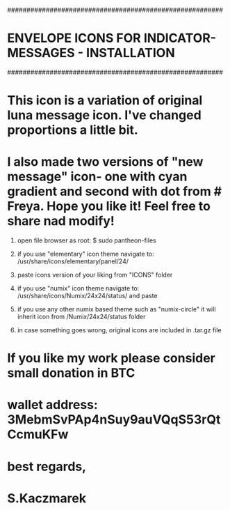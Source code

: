 ########################################################
# ENVELOPE ICONS FOR INDICATOR-MESSAGES - INSTALLATION #
########################################################

# This icon is a variation of original luna message icon. I've changed proportions a little bit.  
# I also made two versions of "new message" icon- one with cyan gradient and second with dot from # Freya. Hope you like it! Feel free to share nad modify!

1. open file browser as root: $ sudo pantheon-files

2. if you use "elementary" icon theme navigate to: /usr/share/icons/elementary/panel/24/

3. paste icons version of your liking from "ICONS" folder

4. if you use "numix" icon theme navigate to: /usr/share/icons/Numix/24x24/status/ and paste

5. if you use any other numix based theme such as "numix-circle" it will inherit icon from 
   /Numix/24x24/status  folder  

6. in case something goes wrong, original icons are included in .tar.gz file 

# If you like my work please consider small donation in BTC
# wallet address: 3MebmSvPAp4nSuy9auVQqS53rQtCcmuKFw

# best regards,
# S.Kaczmarek
